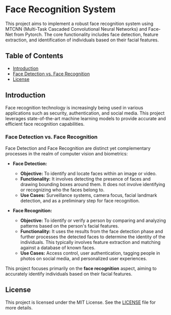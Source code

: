 # Face Recognition System

This project aims to implement a robust face recognition system using MTCNN (Multi-Task Cascaded Convolutional Neural Networks) and Face-Net from Pytorch. The core functionality includes face detection, feature extraction, and identification of individuals based on their facial features.

## Table of Contents

- [Introduction](#introduction)
- [Face Detection vs. Face Recognition](#face-detection-vs-face-recognition)
- [License](#license)

## Introduction

Face recognition technology is increasingly being used in various applications such as security, authentication, and social media. This project leverages state-of-the-art machine learning models to provide accurate and efficient face recognition capabilities.

### Face Detection vs. Face Recognition

Face Detection and Face Recognition are distinct yet complementary processes in the realm of computer vision and biometrics:


- **Face Detection:** 
    - **Objective:** To identify and locate faces within an image or video.
    - **Functionality:** It involves detecting the presence of faces and drawing bounding boxes around them. It does not involve identifying or recognizing who the faces belong to.
    - **Use Cases:** Surveillance systems, camera focus, facial landmark detection, and as a preliminary step for face recognition.

- **Face Recognition:** 
    - **Objective:** To identify or verify a person by comparing and analyzing patterns based on the person's facial features.
    - **Functionality:** It uses the results from the face detection phase and further processes the detected faces to determine the identity of the individuals. This typically involves feature extraction and matching against a database of known faces.
    - **Use Cases:** Access control, user authentication, tagging people in photos on social media, and personalized user experiences.

This project focuses primarily on the **face recognition** aspect, aiming to accurately identify individuals based on their facial features.

## License

This project is licensed under the MIT License. See the [LICENSE](LICENSE) file for more details.

